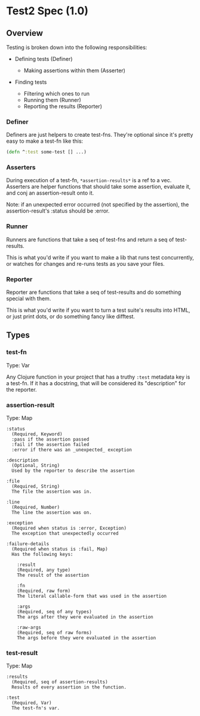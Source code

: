 Test2 Spec (1.0)
================

Overview
--------

Testing is broken down into the following responsibilities:

- Defining tests (Definer)
  - Making assertions within them (Asserter)

- Finding tests
  - Filtering which ones to run
  - Running them (Runner)
  - Reporting the results (Reporter)


### Definer

Definers are just helpers to create test-fns. They're optional since
it's pretty easy to make a test-fn like this:

```clojure
(defn ^:test some-test [] ...)
```


### Asserters

During execution of a test-fn, `*assertion-results*` is a ref to a
vec. Asserters are helper functions that should take some assertion,
evaluate it, and conj an assertion-result onto it.

Note: if an unexpected error occurred (not specified by the
assertion), the assertion-result's :status should be :error.


### Runner

Runners are functions that take a seq of test-fns and return a seq of
test-results.

This is what you'd write if you want to make a lib that runs test
concurrently, or watches for changes and re-runs tests as you save
your files.


### Reporter

Reporter are functions that take a seq of test-results and do
something special with them.

This is what you'd write if you want to turn a test suite's results
into HTML, or just print dots, or do something fancy like difftest.



Types
-----

### test-fn
Type: Var

Any Clojure function in your project that has a truthy `:test`
metadata key is a test-fn. If it has a docstring, that will be
considered its "description" for the reporter.


### assertion-result
Type: Map

```
:status
  (Required, Keyword)
  :pass if the assertion passed
  :fail if the assertion failed
  :error if there was an _unexpected_ exception

:description
  (Optional, String)
  Used by the reporter to describe the assertion

:file
  (Required, String)
  The file the assertion was in.

:line
  (Required, Number)
  The line the assertion was on.

:exception
  (Required when status is :error, Exception)
  The exception that unexpectedly occurred

:failure-details
  (Required when status is :fail, Map)
  Has the following keys:

    :result
    (Required, any type)
    The result of the assertion

    :fn
    (Required, raw form)
    The literal callable-form that was used in the assertion

    :args
    (Required, seq of any types)
    The args after they were evaluated in the assertion

    :raw-args
    (Required, seq of raw forms)
    The args before they were evaluated in the assertion
```

### test-result
Type: Map

```
:results
  (Required, seq of assertion-results)
  Results of every assertion in the function.

:test
  (Required, Var)
  The test-fn's var.
```

